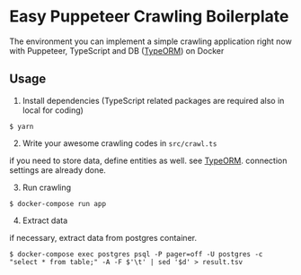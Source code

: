 # Easy Puppeteer Crawling Boilerplate

The environment you can implement a simple crawling application right now with Puppeteer, TypeScript and DB ([TypeORM](https://github.com/typeorm/typeorm)) on Docker

## Usage

1. Install dependencies (TypeScript related packages are required also in local for coding)

```
$ yarn
```

2. Write your awesome crawling codes in `src/crawl.ts`

if you need to store data, define entities as well. see [TypeORM](https://github.com/typeorm/typeorm). connection settings are already done.

3. Run crawling

```
$ docker-compose run app
```

4. Extract data

if necessary, extract data from postgres container.

```
$ docker-compose exec postgres psql -P pager=off -U postgres -c "select * from table;" -A -F $'\t' | sed '$d' > result.tsv
```

